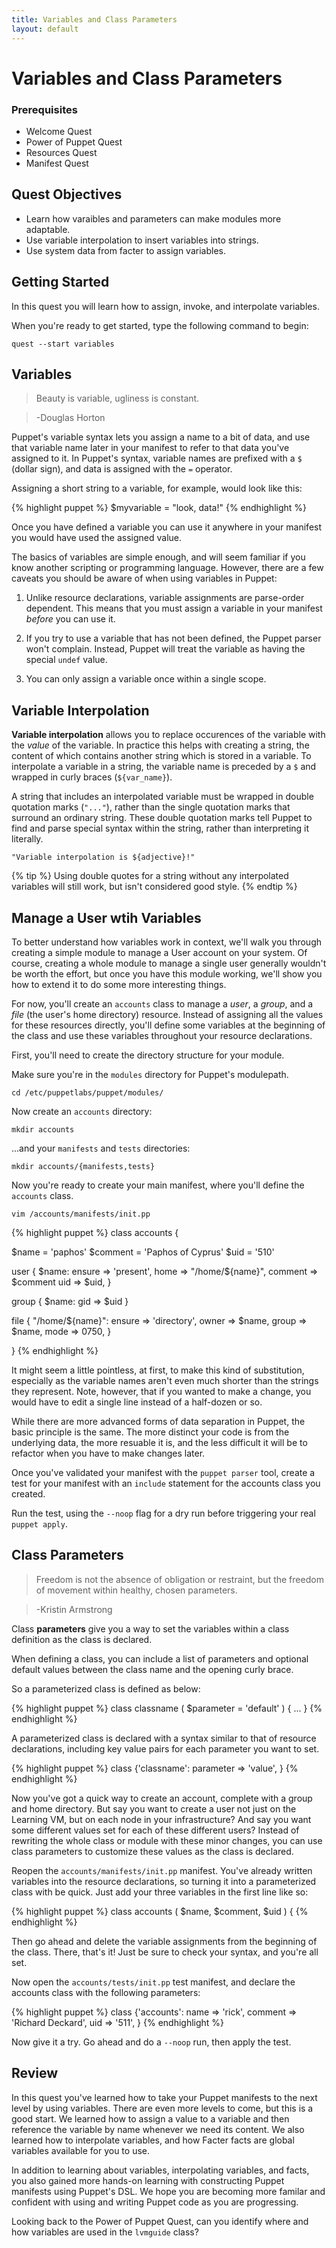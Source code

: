 ```yaml
---
title: Variables and Class Parameters
layout: default
---
```


# Variables and Class Parameters

### Prerequisites

- Welcome Quest
- Power of Puppet Quest
- Resources Quest
- Manifest Quest

## Quest Objectives

- Learn how varaibles and parameters can make modules more adaptable.
- Use variable interpolation to insert variables into strings.
- Use system data from facter to assign variables.

## Getting Started

In this quest you will learn how to assign, invoke, and interpolate variables.

When you're ready to get started, type the following command to begin:

	quest --start variables

## Variables

> Beauty is variable, ugliness is constant.

> -Douglas Horton


Puppet's variable syntax lets you assign a name to a bit of data, and use that variable name later in your manifest to refer to that data you've assigned to it. In Puppet's syntax, variable names are prefixed with a `$` (dollar sign), and data is assigned with the `=` operator.

Assigning a short string to a variable, for example, would look like this:

{% highlight puppet %}
$myvariable = "look, data!"
{% endhighlight %}

Once you have defined a variable you can use it anywhere in your manifest you would have used the assigned value.

The basics of variables are simple enough, and will seem familiar if you know another scripting or programming language. However, there are a few caveats you should be aware of when using variables in Puppet:

1. Unlike resource declarations, variable assignments are parse-order dependent. This means that you must assign a variable in your manifest *before* you can use it.

2. If you try to use a variable that has not been defined, the Puppet parser won't complain. Instead, Puppet will treat the variable as having the special `undef` value.

3. You can only assign a variable once within a single scope.

## Variable Interpolation

**Variable interpolation** allows you to replace occurences of the variable with the *value* of the variable. In practice this helps with creating a string, the content of which contains another string which is stored in a variable. To interpolate a variable in a string, the variable name is preceded by a `$` and wrapped in curly braces (`${var_name}`). 

A string that includes an interpolated variable must be wrapped in double quotation marks (`"..."`), rather than the single quotation marks that surround an ordinary string. These double quotation marks tell Puppet to find and parse special syntax within the string, rather than interpreting it literally.

`"Variable interpolation is ${adjective}!"`  

{% tip %}
Using double quotes for a string without any interpolated variables will still work, but isn't considered good style.
{% endtip %}

## Manage a User wtih Variables

To better understand how variables work in context, we'll walk you through creating a simple module to manage a User account on your system. Of course, creating a whole module to manage a single user generally wouldn't be worth the effort, but once you have this module working, we'll show you how to extend it to do some more interesting things.

For now, you'll create an `accounts` class to manage a *user*, a *group*, and a *file* (the user's home directory) resource. Instead of assigning all the values for these resources directly, you'll define some variables at the beginning of the class and use these variables throughout your resource declarations.

First, you'll need to create the directory structure for your module.

Make sure you're in the `modules` directory for Puppet's modulepath.

	cd /etc/puppetlabs/puppet/modules/

Now create an `accounts` directory:

	mkdir accounts
	
...and your `manifests` and `tests` directories:

	mkdir accounts/{manifests,tests}

Now you're ready to create your main manifest, where you'll define the `accounts` class.

	vim /accounts/manifests/init.pp

{% highlight puppet %}
class accounts {

  $name    = 'paphos'
  $comment = 'Paphos of Cyprus'
  $uid     = '510'

  user { $name:
    ensure  => 'present',
    home    => "/home/${name}",
    comment => $comment
    uid     => $uid,
  }

  group { $name:
    gid => $uid
  }

  file { "/home/${name}":
    ensure => 'directory',
    owner  => $name,
    group  => $name,
    mode   => 0750,
  }

}
{% endhighlight %}

It might seem a little pointless, at first, to make this kind of substitution, especially as the variable names aren't even much shorter than the strings they represent. Note, however, that if you wanted to make a change, you would have to edit a single line instead of a half-dozen or so. 

While there are more advanced forms of data separation in Puppet, the basic principle is the same. The more distinct your code is from the underlying data, the more resuable it is, and the less difficult it will be to refactor when you have to make changes later.

Once you've validated your manifest with the `puppet parser` tool, create a test for your manifest with an `include` statement for the accounts class you created.

Run the test, using the `--noop` flag for a dry run before triggering your real `puppet apply`.

## Class Parameters

> Freedom is not the absence of obligation or restraint, but the freedom of movement within healthy, chosen parameters.

> -Kristin Armstrong

Class **parameters** give you a way to set the variables within a class definition as the class is declared. 

When defining a class, you can include a list of parameters and optional default values between the class name and the opening curly brace.

So a parameterized class is defined as below:

{% highlight puppet %}
class classname ( $parameter = 'default' ) {
  ...
}
{% endhighlight %}

A parameterized class is declared with a syntax similar to that of resource declarations, including key value pairs for each parameter you want to set.

{% highlight puppet %}
class {'classname': 
  parameter => 'value',
}
{% endhighlight %}

Now you've got a quick way to create an account, complete with a group and home directory. But say you want to create a user not just on the Learning VM, but on each node in your infrastructure? And say you want some different values set for each of these different users? Instead of rewriting the whole class or module with these minor changes, you can use class parameters to customize these values as the class is declared.

Reopen the `accounts/manifests/init.pp` manifest. You've already written variables into the resource declarations, so turning it into a parameterized class with be quick. Just add your three variables in the first line like so:

{% highlight puppet %}
class accounts ( $name, $comment, $uid ) {
{% endhighlight %}

Then go ahead and delete the variable assignments from the beginning of the class. There, that's it! Just be sure to check your syntax, and you're all set.

Now open the `accounts/tests/init.pp` test manifest, and declare the accounts class with the following parameters:

{% highlight puppet %}
class {'accounts': 
  name    => 'rick',
  comment => 'Richard Deckard',
  uid     => '511',
}
{% endhighlight %}

Now give it a try. Go ahead and do a `--noop` run, then apply the test.

## Review

In this quest you've learned how to take your Puppet manifests to the next level by using variables. There are even more levels to come, but this is a good start. We learned how to assign a value to a variable and then reference the variable by name whenever we need its content. We also learned how to interpolate variables, and how Facter facts are global variables available for you to use.

In addition to learning about variables, interpolating variables, and facts, you also gained more hands-on learning with constructing Puppet manifests using Puppet's DSL. We hope you are becoming more familar and confident with using and writing Puppet code as you are progressing.

Looking back to the Power of Puppet Quest, can you identify where and how variables are used in the `lvmguide` class?

